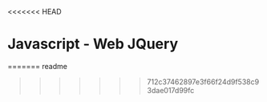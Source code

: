 <<<<<<< HEAD
# Javascript - Web JQuery
=======
readme
>>>>>>> 712c37462897e3f66f24d9f538c93dae017d99fc
